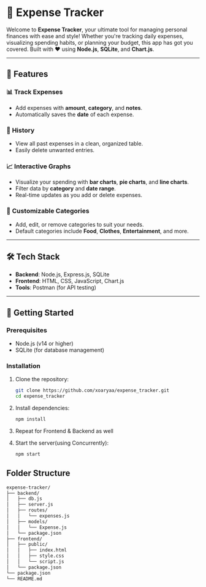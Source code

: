 # 💸 Expense Tracker

Welcome to **Expense Tracker**, your ultimate tool for managing personal finances with ease and style! Whether you're tracking daily expenses, visualizing spending habits, or planning your budget, this app has got you covered. Built with ❤️ using **Node.js**, **SQLite**, and **Chart.js**.

---

## 🚀 Features

### 📊 **Track Expenses**
- Add expenses with **amount**, **category**, and **notes**.
- Automatically saves the **date** of each expense.

### 📅 **History**
- View all past expenses in a clean, organized table.
- Easily delete unwanted entries.

### 📈 **Interactive Graphs**
- Visualize your spending with **bar charts**, **pie charts**, and **line charts**.
- Filter data by **category** and **date range**.
- Real-time updates as you add or delete expenses.

### 🎨 **Customizable Categories**
- Add, edit, or remove categories to suit your needs.
- Default categories include **Food**, **Clothes**, **Entertainment**, and more.

---

## 🛠️ Tech Stack

- **Backend**: Node.js, Express.js, SQLite
- **Frontend**: HTML, CSS, JavaScript, Chart.js
- **Tools**: Postman (for API testing)

---


## 🚀 Getting Started

### Prerequisites
- Node.js (v14 or higher)
- SQLite (for database management)

### Installation
1. Clone the repository:
   ```bash
   git clone https://github.com/xoaryaa/expense_tracker.git
   cd expense_tracker

2. Install dependencies:
   ```bash
   npm install
3. Repeat for Frontend & Backend as well

4. Start the server(using Concurrently):
   ```bash
   npm start

## Folder Structure
```bash
expense-tracker/
├── backend/
│   ├── db.js
│   ├── server.js
│   ├── routes/
│   │   └── expenses.js
│   ├── models/
│   │   └── Expense.js
│   └── package.json
├── frontend/
│   ├── public/
│   │   ├── index.html
│   │   ├── style.css
│   │   └── script.js
│   └── package.json
└── package.json
└── README.md

